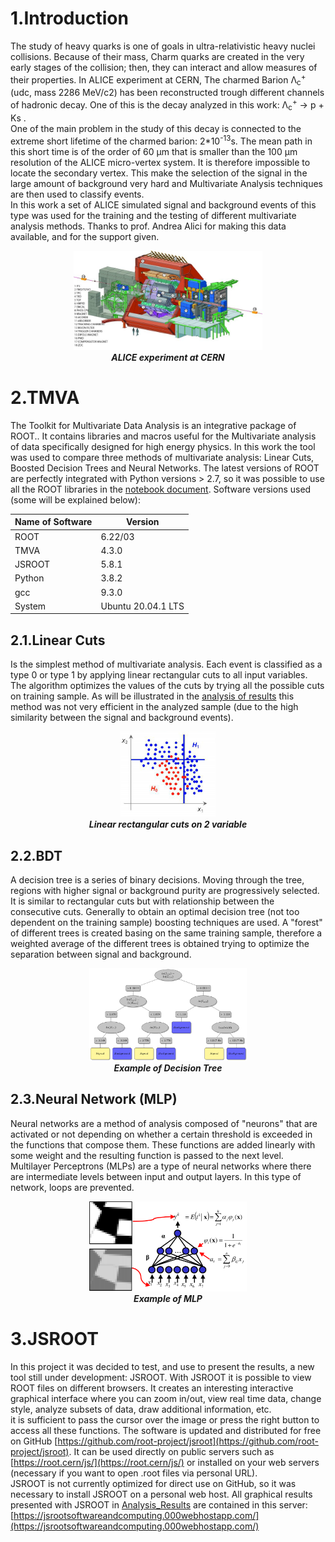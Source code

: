 # 1.Introduction 

The study of heavy quarks is one of goals in ultra-relativistic heavy nuclei collisions. Because of their mass, Charm quarks are created in the very early stages of the collision; then, they can interact and allow measures of their properties. In ALICE experiment at CERN, The charmed  Barion Λ<sub>c</sub><sup>+</sup> (udc, mass 2286 MeV/c2) has been reconstructed trough different channels of hadronic decay. One of this is the decay analyzed in this work:  Λ<sub>c</sub><sup>+</sup> → p + Ks .<br>
One of the main problem in the study of this decay is connected to the extreme short lifetime of the charmed barion: 2*10<sup>-13</sup>s. The mean path in this short time is of the order of 60 μm that is smaller than the 100 μm resolution of the ALICE micro-vertex system. It is therefore impossible to locate the secondary vertex. This make the selection of the signal in the large amount of background very hard and Multivariate Analysis techniques are then used to classify events.<br>
In this work a set of ALICE simulated signal and background events of this type was used for the training and the testing of different multivariate analysis methods. Thanks to prof. Andrea Alici for making this data available, and for the support given.
<p align="center"><img src="img/ALICE.jpg" alt="Example" width="60%" title="ALICE Experiment"><br><i><b>ALICE experiment at CERN</i></b></p>     


# 2.TMVA 
The Toolkit for Multivariate Data Analysis is an integrative package of ROOT.. It contains libraries and macros useful for the Multivariate analysis of data specifically designed for high energy physics. In this work the tool was used to compare three methods of multivariate analysis: Linear Cuts, Boosted Decision Trees and Neural Networks. The latest versions of ROOT are perfectly integrated with Python versions > 2.7, so it was possible to use all the ROOT libraries in the [notebook document](https://github.com/gianpierovignola/project/blob/master/01_TMVA_Program.ipynb). Software versions used (some will be explained below):


| Name of Software  | Version |
| ------------- | ------------- |
| ROOT  | 6.22/03  |
| TMVA  | 4.3.0 |
| JSROOT | 5.8.1 |
| Python | 3.8.2 |
| gcc | 9.3.0 |
| System | Ubuntu 20.04.1 LTS |


## 2.1.Linear Cuts 
Is the simplest method of multivariate analysis. Each event is classified as a type 0 or type 1 by applying linear rectangular cuts to all input variables. The algorithm optimizes the values of the cuts by trying all the possible cuts on training sample. As will be illustrated in the [analysis of results](https://github.com/gianpierovignola/project/blob/master/02_Analysis_Results.md) this method was not very efficient in the analyzed sample (due to the high similarity between the signal and background events).
<p align="center"><img src="img/cuts.png" alt="Example" width="30%" title="Linear rectangular cuts on 2 variable"><br><i><b>Linear rectangular cuts on 2 variable</i></b></p> 


## 2.2.BDT
A decision tree is a series of binary decisions. Moving through the tree, regions with higher signal or background purity are progressively selected. It is similar to rectangular cuts but with relationship between the consecutive cuts. Generally to obtain an optimal decision tree (not too dependent on the training sample) boosting techniques are used. A "forest" of different trees is created basing on the same training sample, therefore a weighted average of the different trees is obtained trying to optimize the separation between signal and background.
<p align="center"><img src="img/bdti.png" alt="Example" width="50%" title="Example of Decision Tree"><br><i><b>Example of Decision Tree</i></b></p> 


## 2.3.Neural Network (MLP)
Neural networks are a method of analysis composed of "neurons" that are activated or not depending on whether a certain threshold is exceeded in the functions that compose them. These functions are added linearly with some weight and the resulting function is passed to the next level. Multilayer Perceptrons (MLPs) are a type of neural networks where there are intermediate levels between input and output layers. In this type of network, loops are prevented.
<p align="center"><img src="img/NN.png" alt="Example" width="50%" title="Example of MLP"><br><i><b>Example of MLP</i></b></p> 


# 3.JSROOT
In this project it was decided to test, and use to present the results, a new tool still under development: JSROOT.
With JSROOT it is possible to view ROOT files on different browsers. It creates an interesting interactive graphical interface where you can zoom in/out, view real time data, change style, analyze subsets of data, draw additional information, etc.
<br>
it is sufficient to pass the cursor over the image or press the right button to access all these functions.
The software is updated and distributed for free on GitHub [https://github.com/root-project/jsroot](https://github.com/root-project/jsroot). It can be used directly on public servers such as [https://root.cern/js/](https://root.cern/js/) or installed on your web servers (necessary if you want to open .root files via personal URL).
<br>
JSROOT is not currently optimized for direct use on GitHub, so it was necessary to install JSROOT on a personal web host. All graphical results presented with JSROOT in [Analysis_Results](https://github.com/gianpierovignola/project/blob/master/02_Analysis_Results.md) are contained in this server:[https://jsrootsoftwareandcomputing.000webhostapp.com/](https://jsrootsoftwareandcomputing.000webhostapp.com/)
